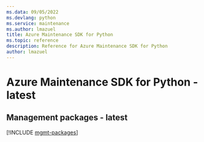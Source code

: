 ```yaml
---
ms.data: 09/05/2022
ms.devlang: python
ms.service: maintenance
ms.author: lmazuel
title: Azure Maintenance SDK for Python
ms.topic: reference
description: Reference for Azure Maintenance SDK for Python
author: lmazuel
---
```

# Azure Maintenance SDK for Python - latest

## Management packages - latest
[!INCLUDE [mgmt-packages](maintenance-mgmt-index.md)]